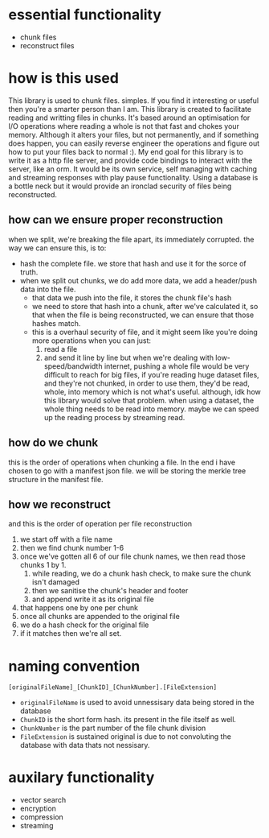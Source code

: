 # essential functionality

- chunk files
- reconstruct files



# how is this used
This library is used to chunk files. simples. If you find it interesting or useful then you're a smarter person than I am. This library is created to facilitate reading and writting files in chunks. It's based around an optimisation for I/O operations where reading a whole is not that fast and chokes your memory. Although it alters your files, but not permanently, and if something does happen, you can easily reverse engineer the operations and figure out how to put your files back to normal :). My end goal for this library is to write it as a http file server, and provide code bindings to interact with the server, like an orm. It would be its own service, self managing with caching and streaming responses with play pause functionality. Using a database is a bottle neck but it would provide an ironclad security of files being reconstructed. 

## how can we ensure proper reconstruction

when we split, we're breaking the file apart, its immediately corrupted.
the way we can ensure this, is to:

- hash the complete file. we store that hash and use it for the sorce of truth.
- when we split out chunks, we do add more data, we add a header/push data into the file.
  - that data we push into the file, it stores the chunk file's hash
  - we need to store that hash into a chunk, after we've calculated it, so that when the file is being reconstructed, we can ensure that those hashes match.
  - this is a overhaul security of file, and it might seem like you're doing more operations when you can just:
    1. read a file
    2. and send it line by line
       but when we're dealing with low-speed/bandwidth internet, pushing a whole file would be very difficult to reach
       for big files, if you're reading huge dataset files, and they're not chunked, in order to use them, they'd be read, whole, into memory which is not what's useful. although, idk how this library would solve that problem. when using a dataset, the whole thing needs to be read into memory. maybe we can speed up the reading process by streaming read.

## how do we chunk
this is the order of operations when chunking a file. In the end i have chosen to go with a manifest json file. we will be storing the merkle tree structure in the manifest file. 


## how we reconstruct

and this is the order of operation per file reconstruction

1. we start off with a file name
2. then we find chunk number 1-6
3. once we've gotten all 6 of our file chunk names, we then read those chunks 1 by 1.
   1. while reading, we do a chunk hash check, to make sure the chunk isn't damaged
   2. then we sanitise the chunk's header and footer 
   3. and append write it as its original file
4. that happens one by one per chunk
5. once all chunks are appended to the original file
6. we do a hash check for the original file
7. if it matches then we're all set. 

# naming convention

`[originalFileName]_[ChunkID]_[ChunkNumber].[FileExtension]`

- `originalFileName` is used to avoid unnessisary data being stored in the database
- `ChunkID` is the short form hash. its present in the file itself as well.
- `ChunkNumber` is the part number of the file chunk division
- `FileExtension` is sustained original is due to not convoluting the database with data thats not nessisary.

# auxilary functionality

- vector search
- encryption
- compression
- streaming
